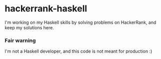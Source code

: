 # hackerrank-haskell

I'm working on my Haskell skills by solving problems on HackerRank, and keep my solutions here.

### Fair warning

I'm not a Haskell developer, and this code is not meant for production :)
